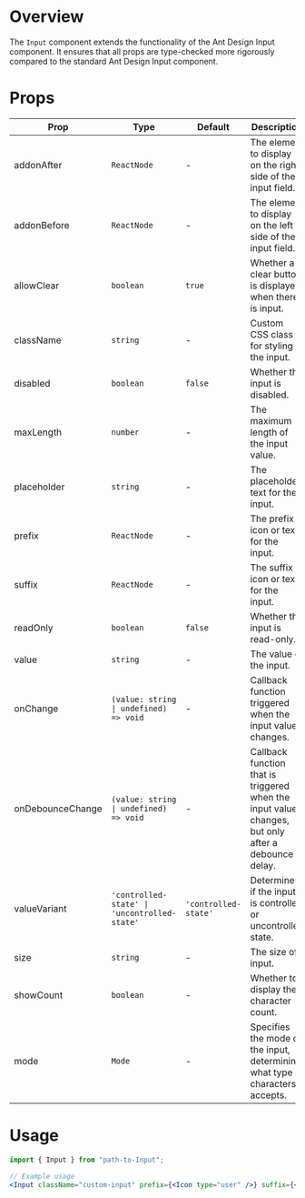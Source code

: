 # Overview

The `Input` component extends the functionality of the Ant Design Input component. It ensures that all props are type-checked more rigorously compared to the standard Ant Design Input component.

# Props

| Prop             | Type                                         | Default              | Description                                                                                        |
| ---------------- | -------------------------------------------- | -------------------- | -------------------------------------------------------------------------------------------------- |
| addonAfter       | `ReactNode`                                  | -                    | The element to display on the right side of the input field.                                       |
| addonBefore      | `ReactNode`                                  | -                    | The element to display on the left side of the input field.                                        |
| allowClear       | `boolean`                                    | `true`               | Whether a clear button is displayed when there is input.                                           |
| className        | `string`                                     | -                    | Custom CSS class for styling the input.                                                            |
| disabled         | `boolean`                                    | `false`              | Whether the input is disabled.                                                                     |
| maxLength        | `number`                                     | -                    | The maximum length of the input value.                                                             |
| placeholder      | `string`                                     | -                    | The placeholder text for the input.                                                                |
| prefix           | `ReactNode`                                  | -                    | The prefix icon or text for the input.                                                             |
| suffix           | `ReactNode`                                  | -                    | The suffix icon or text for the input.                                                             |
| readOnly         | `boolean`                                    | `false`              | Whether the input is read-only.                                                                    |
| value            | `string`                                     | -                    | The value of the input.                                                                            |
| onChange         | `(value: string \| undefined) => void`       | -                    | Callback function triggered when the input value changes.                                          |
| onDebounceChange | `(value: string \| undefined) => void`       | -                    | Callback function that is triggered when the input value changes, but only after a debounce delay. |
| valueVariant     | `'controlled-state' \| 'uncontrolled-state'` | `'controlled-state'` | Determines if the input is controlled or uncontrolled state.                                       |
| size             | `string`                                     | -                    | The size of input.                                                                                 |
| showCount        | `boolean`                                    | -                    | Whether to display the character count.                                                            |
| mode             | `Mode`                                       | -                    | Specifies the mode of the input, determining what type of characters it accepts.                   |

# Usage

```jsx
import { Input } from "path-to-Input";

// Example usage
<Input className="custom-input" prefix={<Icon type="user" />} suffix={<Icon type="search" />} allowClear disabled={false} maxLength={50} value="" onChange={(value) => console.log(value)} />;
```
